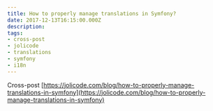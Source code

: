 ```yaml
---
title: How to properly manage translations in Symfony?
date: 2017-12-13T16:15:00.000Z
description:
tags:
- cross-post
- jolicode
- translations
- symfony
- i18n
---
```


Cross-post [https://jolicode.com/blog/how-to-properly-manage-translations-in-symfony](https://jolicode.com/blog/how-to-properly-manage-translations-in-symfony)
